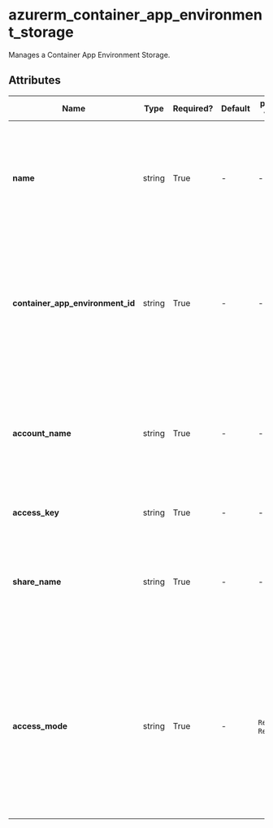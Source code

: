 # azurerm_container_app_environment_storage

Manages a Container App Environment Storage.

## Attributes

| Name | Type | Required? | Default  | possible values | Description |
| ---- | ---- | --------- | -------- | ----------- | ----------- |
| **name** | string | True | -  |  -  | The name for this Container App Environment Storage. Changing this forces a new resource to be created. | 
| **container_app_environment_id** | string | True | -  |  -  | The ID of the Container App Environment to which this storage belongs. Changing this forces a new resource to be created. | 
| **account_name** | string | True | -  |  -  | The Azure Storage Account in which the Share to be used is located. Changing this forces a new resource to be created. | 
| **access_key** | string | True | -  |  -  | The Storage Account Access Key. | 
| **share_name** | string | True | -  |  -  | The name of the Azure Storage Share to use. Changing this forces a new resource to be created. | 
| **access_mode** | string | True | -  |  `ReadOnly`, `ReadWrite`  | The access mode to connect this storage to the Container App. Possible values include `ReadOnly` and `ReadWrite`. Changing this forces a new resource to be created. | 

